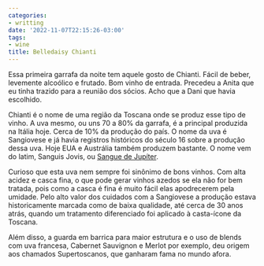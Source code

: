 ```yaml
---
categories:
- writting
date: '2022-11-07T22:15:26-03:00'
tags:
- wine
title: Belledaisy Chianti
---
```


Essa primeira garrafa da noite tem aquele gosto de Chianti. Fácil de beber, levemente alcoólico e frutado. Bom vinho de entrada. Precedeu a Anita que eu tinha trazido para a reunião dos sócios. Acho que a Dani que havia escolhido.

Chianti é o nome de uma região da Toscana onde se produz esse tipo de vinho. A uva mesmo, ou uns 70 a 80% da garrafa, é a principal produzida na Itália hoje. Cerca de 10% da produção do país. O nome da uva é Sangiovese e já havia registros históricos do século 16 sobre a produção dessa uva. Hoje EUA e Austrália também produzem bastante. O nome vem do latim, Sanguis Jovis, ou [Sangue de Jupíter](http://mondovinho.blogspot.com/2010/08/uva-de-jupiter-emblema-da-italia.html).

Curioso que esta uva nem sempre foi sinônimo de bons vinhos. Com alta acidez e casca fina, o que pode gerar vinhos azedos se ela não for bem tratada, pois como a casca é fina é muito fácil elas apodrecerem pela umidade. Pelo alto valor dos cuidados com a Sangiovese a produção estava historicamente marcada como de baixa qualidade, até cerca de 30 anos atrás, quando um tratamento diferenciado foi aplicado à casta-ícone da Toscana.

Além disso, a guarda em barrica para maior estrutura e o uso de blends com uva francesa, Cabernet Sauvignon e Merlot por exemplo, deu origem aos chamados Supertoscanos, que ganharam fama no mundo afora.